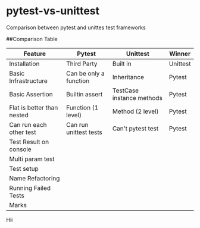 # pytest-vs-unittest
Comparison between pytest and unittes test frameworks

##Comparison Table

| Feature                    | Pytest                             | Unittest                         | Winner   |
|----------------------------|------------------------------------|----------------------------------|----------|
| Installation               | Third Party                        | Built in                         |Unittest  |
| Basic Infrastructure       | Can be only a function             | Inheritance                      |Pytest    |
| Basic Assertion            | Builtin assert                     | TestCase instance methods        |Pytest    |
| Flat is better than nested | Function (1 level)                 | Method (2 level)                 |Pytest    |
| Can run each other test    | Can run unittest tests             | Can't pytest test                |Pytest    |
| Test Result on console     |       |     |    |
| Multi param test           |        |   |    |
| Test setup                 |  |  |    |
| Name Refactoring           |   |  |  |
| Running Failed Tests       |              |                      |    |
| Marks                      |                          |                      |    |


Hii
